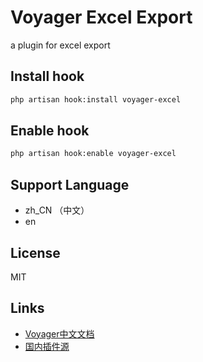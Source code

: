 # Voyager Excel Export

a plugin for excel export 

## Install hook

```bash
php artisan hook:install voyager-excel
```

## Enable hook

```bash
php artisan hook:enable voyager-excel
```

## Support Language

- zh_CN （中文）
- en 

## License

MIT

## Links

- [Voyager中文文档](https://tu6ge.github.io/voyager-doc-zh-CN/)
- [国内插件源](https://tu6ge.github.io/voyager-doc-zh-CN/getting-started/installation.html#%E5%AE%89%E8%A3%85%E4%B8%AD%E6%96%87%E8%AF%AD%E8%A8%80%E5%8C%85)